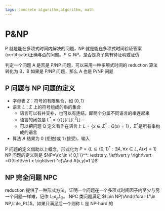 ```yaml
---
tags: concrete algorithm,algorithm, math
---
```

# P&NP

P 就是能在多项式时间内解决的问题，NP 就是能在多项式时间验证答案(certificate)正确与否的问题。$P \subseteq NP$，是否是真子集有待证明或证伪

判定一个问题 A 是否是 P/NP 问题，可以采用一种多项式时间的 reduction 算法转化为 B，B 如果是 P/NP 问题，那么 A 也是 P/NP 问题

## P 问题与 NP 问题的定义

- 字母表 $\Sigma$：符号的有限集合，如 $\{ 0,1 \}$
- 语言 $L$：$\Sigma$ 上的符号组成的串的集合
  - 语言可以有并交补，也可以有连结，即两个分属不同语言的串连起来
  - 语言的闭包是 $L^*=\{\epsilon\}\bigcup L\bigcup L^2\bigcup\cdots$
  - 可以把问题 Q 定义看作在语言上 $L=\{ x\in \Sigma^*: Q(x)=1 \}$，$\Sigma^*$是所有串构成的语言
- 算法 $A$ 结果为 0 (拒绝)或 1 (接受)，输入

P 问题的定义借助以上概念，形式化为 $P=\{L \subseteq \{ 0,1 \}^*: \exists A, \forall x \in L, A(x)=1 \}$
NP 问题的定义则是 $NP=\{x \in \{ 0,1 \}^*: \exists y, \left\vert y \right\vert =O(\left\vert x \right\vert ^c)\And A(x,y)=1 \}$

## NP 完全问题 NPC

reduction 提供了一种形式方法，证明一个问题在一个多项式时间因子内至少与另一个问题一样难，记作 $L_1\le_pL_2$。
NPC 类问题满足 $(L\in NP)\And(\forall L'\in NP,L'\le_PL)$。如果只满足后一个则称 L 是 NP-hard 的

